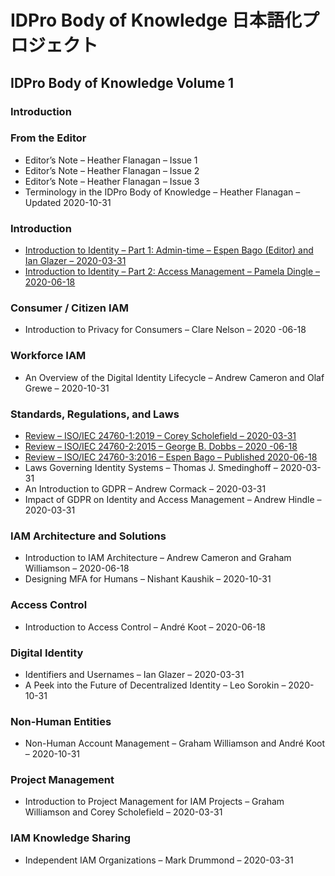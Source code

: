 # IDPro Body of Knowledge 日本語化プロジェクト

## IDPro Body of Knowledge Volume 1

### Introduction



### From the Editor
* Editor’s Note – Heather Flanagan – Issue 1
* Editor’s Note – Heather Flanagan – Issue 2
* Editor’s Note – Heather Flanagan – Issue 3
* Terminology in the IDPro Body of Knowledge – Heather Flanagan – Updated 2020-10-31

### Introduction
* [Introduction to Identity – Part 1: Admin-time – Espen Bago (Editor) and Ian Glazer – 2020-03-31](./Introduction_to_Identity_-_Part1_Admin-time.md)
* [Introduction to Identity – Part 2: Access Management – Pamela Dingle – 2020-06-18](./Introduction_to_Identity_-_Part_2_Access_Management_result.md)

### Consumer / Citizen IAM
* Introduction to Privacy for Consumers – Clare Nelson – 2020 -06-18

### Workforce IAM
* An Overview of the Digital Identity Lifecycle – Andrew Cameron and Olaf Grewe – 2020-10-31

### Standards, Regulations, and Laws
* [Review – ISO/IEC 24760-1:2019 – Corey Scholefield – 2020-03-31](./Review–ISO_IEC24760-1_2019.md)
* [Review – ISO/IEC 24760-2:2015 – George B. Dobbs – 2020 -06-18](./Review–ISO_IEC24760-2_2015.md)
* [Review – ISO/IEC 24760-3:2016 – Espen Bago – Published 2020-06-18](./Review–ISO_IEC24760-3_2016.md)
* Laws Governing Identity Systems – Thomas J. Smedinghoff – 2020-03-31
* An Introduction to GDPR – Andrew Cormack – 2020-03-31
* Impact of GDPR on Identity and Access Management – Andrew Hindle – 2020-03-31

### IAM Architecture and Solutions
* Introduction to IAM Architecture – Andrew Cameron and Graham Williamson – 2020-06-18
* Designing MFA for Humans – Nishant Kaushik – 2020-10-31

### Access Control
* Introduction to Access Control – André Koot – 2020-06-18

### Digital Identity
* Identifiers and Usernames – Ian Glazer – 2020-03-31
* A Peek into the Future of Decentralized Identity – Leo Sorokin – 2020-10-31

### Non-Human Entities
* Non-Human Account Management – Graham Williamson and André Koot – 2020-10-31

### Project Management
* Introduction to Project Management for IAM Projects – Graham Williamson and Corey Scholefield – 2020-03-31

### IAM Knowledge Sharing
* Independent IAM Organizations – Mark Drummond – 2020-03-31


